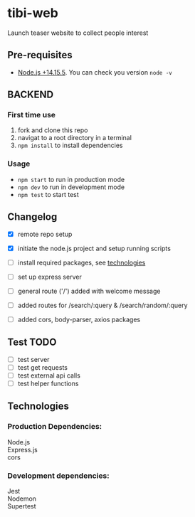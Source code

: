 # tibi-web
Launch teaser website to collect people interest

## Pre-requisites
- [Node.js +14.15.5](https://nodejs.org/en/).  You can check you version ```node -v```

 
## BACKEND

### First time use 
1. fork and clone this repo
2. navigat to a root directory in a terminal
3. ```npm install``` to install dependencies

### Usage 
+ ```npm start``` to run in production mode
+ ```npm dev``` to run in development mode
+ ```npm test``` to start test



## Changelog
- [x] remote repo setup 
- [x] initiate the node.js project and setup running scripts
- [ ] install required packages, see [technologies](#technologies)
- [ ] set up express server 
- [ ] general route ('/') added with welcome message
- [ ] added routes for /search/:query & /search/random/:query
- [ ] added cors, body-parser, axios packages



## Test TODO 
- [ ] test server
- [ ] test get requests
- [ ] test external api calls
- [ ] test helper functions

## Technologies

### Production Dependencies:
Node.js  
Express.js  
cors  


### Development dependencies: 
Jest  
Nodemon  
Supertest  